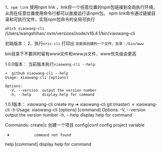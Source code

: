 1、`npm link`
使用npm link ，link将一个任意位置的npm包链接到全局执行环境，从而在任意位置使用命令行都可以直接运行该npm包。 npm link命令通过链接目录和可执行文件，实现npm包命令的全局可执行

`which xiaowang-cli`
/Users/wangshihao/.nvm/versions/node/v16.4.1/bin/xiaowang-cli

初始版本：
2、执行`eric-cli` 打印出 `这是我创建的一个文件，目录：/bin/www`

bin目录下不要同时留有www文件和www.js文件，www优先级会更高

1.0.0版本：
当前版本执行`xiaowang-cli --help`
``` shell
➜  github xiaowang-cli --help 
Usage: xiaowang-cli [options]

Options:
  -V, --version  output the version number
  -h, --help     display help for command
```

1.0.1版本：
xiaowang-cli create my
➜  xiaowang-cli git:(master) ✗ xiaowang-cli -h 
Usage: xiaowang-cli [options] [command]
Options:
  -V, --version   output the version number
  -h, --help      display help for command

Commands:
  create|c        创建一个项目
  config|conf     config project variable
  *               command not found
  help [command]  display help for command